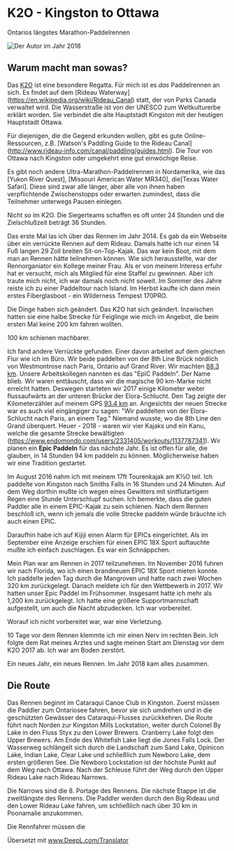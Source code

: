# K2O - Kingston to Ottawa

Ontarios längstes Marathon-Paddelrennen

![Der Autor im Jahr 2018](k2o-7-6.jpg)

## Warum macht man sowas?

Das [K2O](http://kingston2ottawa.ca) ist eine besondere Regatta. Für mich ist es _das_ Paddelrennen an sich. Es findet auf dem [Rideau Waterway] (https://en.wikipedia.org/wiki/Rideau_Canal) statt, der von Parks Canada verwaltet wird. Die Wasserstraße ist von der UNESCO zum Weltkulturerbe erklärt worden. Sie verbindet die alte Hauptstadt Kingston mit der heutigen Hauptstadt Ottawa.

Für diejenigen, die die Gegend erkunden wollen, gibt es gute Online-Ressourcen, z.B. [Watson's Paddling Guide to the Rideau Canal] (http://www.rideau-info.com/canal/paddling/guides.html). Die Tour von Ottawa nach Kingston oder umgekehrt eine gut einwöchige Reise.

Es gibt noch andere Ultra-Marathon-Paddelrennen in Nordamerika, wie das [Yukon River Quest], [Missouri American Water MR340], die[Texas Water Safari]. Diese sind zwar alle länger, aber alle von ihnen haben verpflichtende Zwischenstopps oder erwarten zumindest, dass die Teilnehmer unterwegs Pausen einlegen.

Nicht so im K2O. Die Siegerteams schaffen es oft unter 24 Stunden und die Zielschlußzeit beträgt 36 Stunden.

Das erste Mal las ich über das Rennen im Jahr 2014. Es gab da ein Webseite über ein verrückte Rennen auf dem Rideau. Damals hatte ich nur einen 14 Fuß langen 29 Zoll breiten Sit-on-Top-Kajak. Das war kein Boot, mit dem man an Rennen hätte teilnehmen können. Wie sich herausstellte, war der Rennorganiator ein Kollege meiner Frau. Als er von meinem Interess erfuhr hat er versucht, mich als Mitglied für eine Staffel zu gewinnen. Aber ich traute mich nicht, ich war damals noch nicht soweit. Im Sommer des Jahre reiste ich zu einer Paddeltour nach Island. Im Herbst kaufte ich dann mein erstes Fiberglasboot - ein Wilderness Tempest 170PRO.

Die Dinge haben sich geändert. Das K2O hat sich geändert. Inzwischen hatten sie eine halbe Strecke für Feiglinge wie mich im Angebot, die beim ersten Mal keine 200 km fahren wollten.

100 km schienen machbarer.

Ich fand andere Verrückte gefunden. Einer davon arbeitet auf dem gleichen Flur wie ich im Büro. Wir beide paddelten von der 8th Line Brück nördlich von Westmontrose nach Paris, Ontario auf Grand River. Wir machten [88,3 km](https://www.endomondo.com/users/2331405/workouts/578506690). Unsere Arbeitskollegen nannten es das "EpiC Paddeln". Der Name blieb. Wir waren enttäuscht, dass wir die magische 90 km-Marke nicht erreicht hatten. Deswegen starteten wir 2017 einige Kilometer weiter flussaufwärts an der unteren Brücke der Elora-Schlucht. Den Tag zeigte der Kilometerzähler auf meinem GPS [93.4 km](https://www.endomondo.com/users/2331405/workouts/958850726) an. Angesichts der neuen Strecke war es auch viel eingängiger zu sagen: "Wir paddelten von der Elora-Schlucht nach Paris, an einem Tag." Niemand wusste, wo die 8th Line den Grand überquert.
Heuer - 2018 - waren wir vier Kajaks und ein Kanu, welche die gesamte Strecke bewältigten (https://www.endomondo.com/users/2331405/workouts/1137787341). Wir planen ein **Epic Paddeln** für das nächste Jahr. Es ist offen für alle, die glauben, in 14 Stunden 94 km paddeln zu können. Möglicherweise haben wir eine Tradition gestartet.

Im August 2016 nahm ich mit meinem 17ft Tourenkajak am K&frac12;O teil. Ich paddelte von Kingston nach Smiths Falls in 16 Stunden und 24 Minuten. Auf dem Weg dorthin mußte ich wegen eines Gewitters mit sintflutartigem Regen eine Stunde Unterschlupf suchen.
Ich bemerkte, dass die guten Paddler alle in einem EPIC-Kajak zu sein schienen. Nach dem Rennen beschloß ich, wenn ich jemals die volle Strecke paddeln würde bräuchte ich auch einen EPIC.

Daraufhin habe ich auf Kijiji einen Alarm für EPICs eingerichtet. Als im September eine Anzeige erschien für einen EPIC 18X Sport auftauchte mußte ich einfach zuschlagen. Es war ein Schnäppchen.

Mein Plan war am Rennen in 2017 teilzunehmen. Im November 2016 fuhren wir nach Florida, wo ich einen brandneuen EPIC 18X Sport mieten konnte. Ich paddelte jeden Tag durch die Mangroven und hatte nach zwei Wochen 320 km zurückgelegt. Danach meldete ich für den Wettbewerb in 2017. Wir hatten unser Epic Paddel im Frühsommer. Insgesamt hatte ich mehr als 1,200 km zurückgelegt. Ich hatte eine größere Supportmannschaft aufgestellt, um auch die Nacht abzudecken. Ich war vorbereitet.

Worauf ich nicht vorbereitet war, war eine Verletzung.

10 Tage vor dem Rennen klemmte ich mir einen Nerv im rechten Bein. Ich folgte dem Rat meines Arztes und sagte meinen Start am Dienstag vor dem K2O 2017 ab. Ich war am Boden zerstört.

Ein neues Jahr, ein neues Rennen. Im Jahr 2018 kam alles zusammen.

## Die Route

Das Rennen beginnt im Cataraqui Canoe Club in Kingston. Zuerst müssen die Paddler zum Ontariosee fahren, bevor sie sich umdrehen und in die geschützten Gewässer des Cataraqui-Flusses zurückkehren. Die Route führt nach Norden zur Kingston Mills Lockstation, weiter durch Colonel By Lake in den Fluss Styx zu den Lower Brewers. Cranberry Lake folgt den Upper Brewers. Am Ende des Whitefish Lake liegt die Jones Falls Lock. Der Wasserweg schlängelt sich durch die Landschaft zum Sand Lake, Opinicon Lake, Indian Lake, Clear Lake und schließlich zum Newboro Lake, dem ersten größeren See.
Die Newboro Lockstation ist der höchste Punkt auf dem Weg nach Ottawa. Nach der Schleuse führt der Weg durch den Upper Rideau Lake nach Rideau Narrows.

Die Narrows sind die 8. Portage des Rennens. Die nächste Etappe ist die zweitlängste des Rennens. Die Paddler werden durch den Big Rideau und den Lower Rideau Lake fahren, um schließlich nach über 30 km in Poonamalie anzukommen.

Die Rennfahrer müssen die

Übersetzt mit www.DeepL.com/Translator
